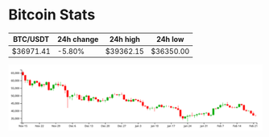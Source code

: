 # Bitcoin Stats

BTC/USDT|24h change|24h high|24h low|
|---|---|---|---|
|$36971.41|-5.80%|$39362.15|$36350.00|

<img src="./chart.svg">

